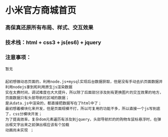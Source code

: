 # 小米官方商城首页
### 高保真还原所有布局、样式、交互效果
### 技术栈：html + css3 + js(es6) + jquery
###  注意事项：
```
暂无
```
### 
```
起初想做动态页面的，利用node.js+mysql实现后台数据获取，但是没有手动去扒页面数据并利用nodejs拿到和利用原生js渲染数据
实在太费时间，调试难度也大大提升，所以除了后面部分涉及到有更换图片的交互效果的地方，页面数据只有头部导航栏区域的数据；
是从data.js中渲染的，都直接把数据写在了html中了；
最初想着模块化来开发，但是页面规模不打，所以可复用的功能不多，所以直接一个js写到底了，css分模块开发；
为了提高效率，复杂dom元素遍历有涉及到jquery，头部导航栏的的购物车鼠标悬浮时，在弹出框文字出来之前弹出框应该有个加载
动画尚未实现 ；
```
